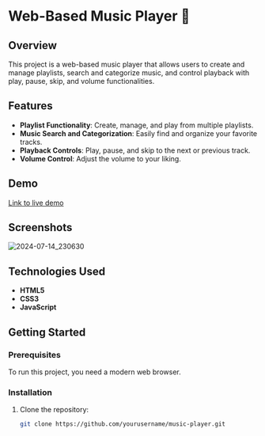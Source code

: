 # Web-Based Music Player 🎵

## Overview
This project is a web-based music player that allows users to create and manage playlists, search and categorize music, and control playback with play, pause, skip, and volume functionalities.

## Features
- **Playlist Functionality**: Create, manage, and play from multiple playlists.
- **Music Search and Categorization**: Easily find and organize your favorite tracks.
- **Playback Controls**: Play, pause, and skip to the next or previous track.
- **Volume Control**: Adjust the volume to your liking.

## Demo
[Link to live demo]()

## Screenshots
![2024-07-14_230630](https://github.com/user-attachments/assets/ac1dc7be-0df7-43e3-92e9-2d6b26de680a)

## Technologies Used
- **HTML5**
- **CSS3**
- **JavaScript**

## Getting Started

### Prerequisites
To run this project, you need a modern web browser. 

### Installation
1. Clone the repository:
   ```bash
   git clone https://github.com/yourusername/music-player.git

 

